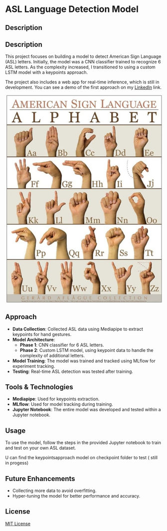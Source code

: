 # ASL Language Detection Model

## Description
## Description
This project focuses on building a model to detect American Sign Language (ASL) letters. Initially, the model was a CNN classifier trained to recognize 6 ASL letters. As the complexity increased, I transitioned to using a custom LSTM model with a keypoints approach. 

The project also includes a web app for real-time inference, which is still in development. You can see a demo of the first approach on my [LinkedIn](https://www.linkedin.com/posts/youssef-makhlouf-608aa622a_deployment-ai-machinelearning-activity-7154398378850762752-nfRJ?utm_source=share&utm_medium=member_desktop) link.

![Alt text](media/ASL_Alphabet.jpg)

## Approach
- **Data Collection**: Collected ASL data using Mediapipe to extract keypoints for hand gestures.
- **Model Architecture**:
  - **Phase 1**: CNN classifier for 6 ASL letters.
  - **Phase 2**: Custom LSTM model, using keypoint data to handle the complexity of additional letters.
- **Model Training**: The model was trained and tracked using MLflow for experiment tracking.
- **Testing**: Real-time ASL detection was tested after training.

## Tools & Technologies
- **Mediapipe**: Used for keypoints extraction.
- **MLflow**: Used for model tracking during training.
- **Jupyter Notebook**: The entire model was developed and tested within a Jupyter notebook.

## Usage
To use the model, follow the steps in the provided Jupyter notebook to train and test on your own ASL dataset.

U can find the keypointsapproach model on checkpoint folder to test ( still in progess) 

## Future Enhancements

- Collecting more data to avoid overfitting.
- Hyper-tuning the model for better performance and accuracy.

## License
[MIT License](LICENSE)
